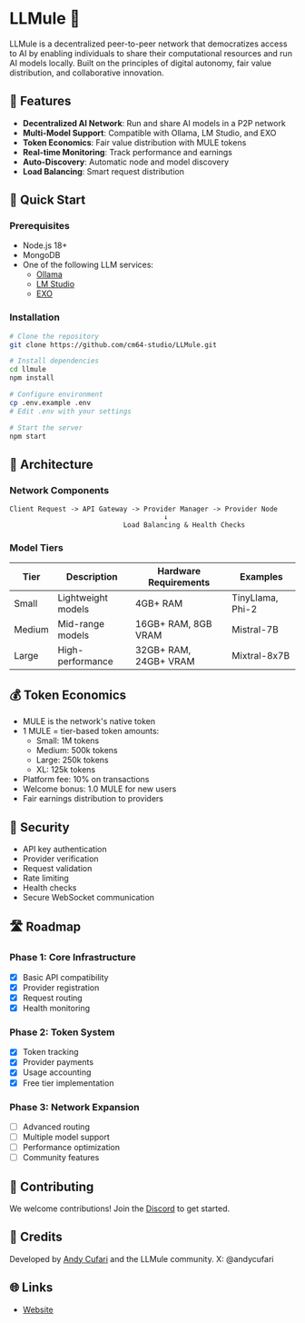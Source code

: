 # LLMule 🦾

LLMule is a decentralized peer-to-peer network that democratizes access to AI by enabling individuals to share their computational resources and run AI models locally. Built on the principles of digital autonomy, fair value distribution, and collaborative innovation.

## 🌟 Features

- **Decentralized AI Network**: Run and share AI models in a P2P network
- **Multi-Model Support**: Compatible with Ollama, LM Studio, and EXO
- **Token Economics**: Fair value distribution with MULE tokens
- **Real-time Monitoring**: Track performance and earnings
- **Auto-Discovery**: Automatic node and model discovery
- **Load Balancing**: Smart request distribution

## 🚀 Quick Start

### Prerequisites

- Node.js 18+
- MongoDB
- One of the following LLM services:
  - [Ollama](https://ollama.ai)
  - [LM Studio](https://lmstudio.ai)
  - [EXO](https://github.com/EXO-AI/ExoCode)

### Installation

```bash
# Clone the repository
git clone https://github.com/cm64-studio/LLMule.git

# Install dependencies
cd llmule
npm install

# Configure environment
cp .env.example .env
# Edit .env with your settings

# Start the server
npm start
```

## 🔧 Architecture

### Network Components

```
Client Request -> API Gateway -> Provider Manager -> Provider Node
                                      ↓
                            Load Balancing & Health Checks
```

### Model Tiers

| Tier | Description | Hardware Requirements | Examples |
|------|-------------|---------------------|----------|
| Small | Lightweight models | 4GB+ RAM | TinyLlama, Phi-2 |
| Medium | Mid-range models | 16GB+ RAM, 8GB VRAM | Mistral-7B |
| Large | High-performance | 32GB+ RAM, 24GB+ VRAM | Mixtral-8x7B |

## 💰 Token Economics

- MULE is the network's native token
- 1 MULE = tier-based token amounts:
  - Small: 1M tokens
  - Medium: 500k tokens
  - Large: 250k tokens
  - XL: 125k tokens
- Platform fee: 10% on transactions
- Welcome bonus: 1.0 MULE for new users
- Fair earnings distribution to providers

## 🔐 Security

- API key authentication
- Provider verification
- Request validation
- Rate limiting
- Health checks
- Secure WebSocket communication

## 🛣️ Roadmap

### Phase 1: Core Infrastructure
- [x] Basic API compatibility
- [x] Provider registration
- [x] Request routing
- [x] Health monitoring

### Phase 2: Token System
- [x] Token tracking
- [x] Provider payments
- [x] Usage accounting
- [x] Free tier implementation

### Phase 3: Network Expansion
- [ ] Advanced routing
- [ ] Multiple model support
- [ ] Performance optimization
- [ ] Community features

## 🤝 Contributing

We welcome contributions! Join the [Discord](https://discord.gg/CcXKkkcbK9) to get started.

## 🙏 Credits

Developed by [Andy Cufari](https://github.com/andycufari) and the LLMule community.
X: @andycufari

## 🌐 Links

- [Website](https://llmule.xyz)
